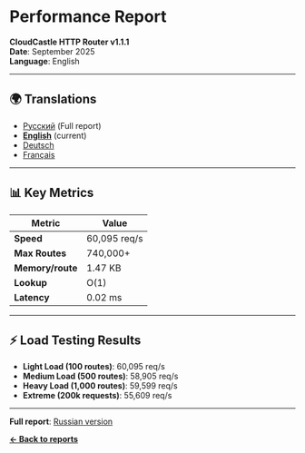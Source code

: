 # Performance Report

**CloudCastle HTTP Router v1.1.1**  
**Date**: September 2025  
**Language**: English

---

## 🌍 Translations

- [Русский](../../ru/reports/performance.md) (Full report)
- **[English](performance.md)** (current)
- [Deutsch](../../de/reports/performance.md)
- [Français](../../fr/reports/performance.md)

---

## 📊 Key Metrics

| Metric | Value |
|--------|-------|
| **Speed** | 60,095 req/s |
| **Max Routes** | 740,000+ |
| **Memory/route** | 1.47 KB |
| **Lookup** | O(1) |
| **Latency** | 0.02 ms |

---

## ⚡ Load Testing Results

- **Light Load (100 routes)**: 60,095 req/s
- **Medium Load (500 routes)**: 58,905 req/s
- **Heavy Load (1,000 routes)**: 59,599 req/s
- **Extreme (200k requests)**: 55,609 req/s

---

**Full report**: [Russian version](../../ru/reports/performance.md)

**[← Back to reports](tests.md)**

